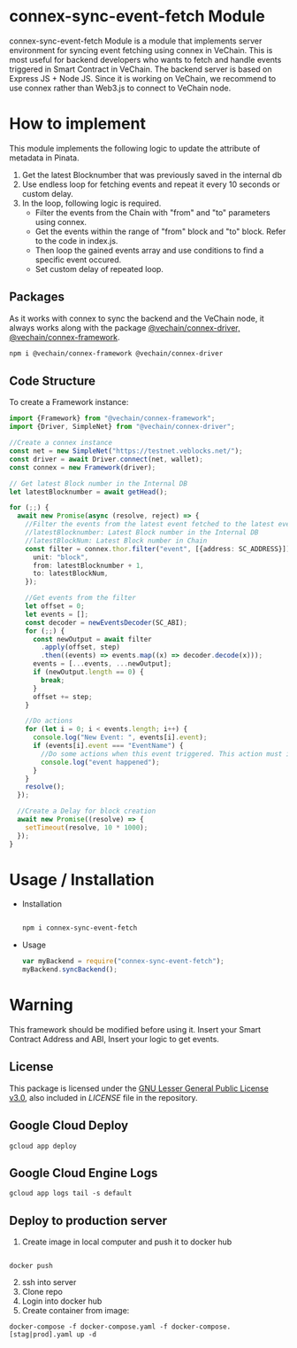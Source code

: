 # connex-sync-event-fetch Module

connex-sync-event-fetch Module is a module that implements server environment for syncing event fetching using connex in VeChain.
This is most useful for backend developers who wants to fetch and handle events triggered in Smart Contract in VeChain.
The backend server is based on Express JS + Node JS.
Since it is working on VeChain, we recommend to use connex rather than Web3.js to connect to VeChain node.

# How to implement

This module implements the following logic to update the attribute of metadata in Pinata.

1. Get the latest Blocknumber that was previously saved in the internal db
2. Use endless loop for fetching events and repeat it every 10 seconds or custom delay.
3. In the loop, following logic is required.
   - Filter the events from the Chain with "from" and "to" parameters using connex.
   - Get the events within the range of "from" block and "to" block. Refer to the code in index.js.
   - Then loop the gained events array and use conditions to find a specific event occured.
   - Set custom delay of repeated loop.

## Packages

As it works with connex to sync the backend and the VeChain node, it always works along with the package [@vechain/connex-driver, @vechain/connex-framework](https://github.com/vechain/connex/tree/master/packages/driver).

```sh
npm i @vechain/connex-framework @vechain/connex-driver
```

## Code Structure

To create a Framework instance:

```typescript
import {Framework} from "@vechain/connex-framework";
import {Driver, SimpleNet} from "@vechain/connex-driver";

//Create a connex instance
const net = new SimpleNet("https://testnet.veblocks.net/");
const driver = await Driver.connect(net, wallet);
const connex = new Framework(driver);

// Get latest Block number in the Internal DB
let latestBlocknumber = await getHead();

for (;;) {
  await new Promise(async (resolve, reject) => {
    //Filter the events from the latest event fetched to the latest event triggered in the chain
    //latestBlocknumber: Latest Block number in the Internal DB
    //latestBlockNum: Latest Block number in Chain
    const filter = connex.thor.filter("event", [{address: SC_ADDRESS}]).range({
      unit: "block",
      from: latestBlocknumber + 1,
      to: latestBlockNum,
    });

    //Get events from the filter
    let offset = 0;
    let events = [];
    const decoder = newEventsDecoder(SC_ABI);
    for (;;) {
      const newOutput = await filter
        .apply(offset, step)
        .then((events) => events.map((x) => decoder.decode(x)));
      events = [...events, ...newOutput];
      if (newOutput.length == 0) {
        break;
      }
      offset += step;
    }

    //Do actions
    for (let i = 0; i < events.length; i++) {
      console.log("New Event: ", events[i].event);
      if (events[i].event === "EventName") {
        //Do some actions when this event triggered. This action must include inserting event into internal DB so that next time you can fetch latest event from DB
        console.log("event happened");
      }
    }
    resolve();
  });

  //Create a Delay for block creation
  await new Promise((resolve) => {
    setTimeout(resolve, 10 * 1000);
  });
}
```

# Usage / Installation

- Installation

  ```sh

  npm i connex-sync-event-fetch

  ```

- Usage

  ```typescript
  var myBackend = require("connex-sync-event-fetch");
  myBackend.syncBackend();
  ```

# Warning

This framework should be modified before using it.
Insert your Smart Contract Address and ABI, Insert your logic to get events.

## License

This package is licensed under the
[GNU Lesser General Public License v3.0](https://www.gnu.org/licenses/lgpl-3.0.html), also included
in _LICENSE_ file in the repository.

## Google Cloud Deploy

```
gcloud app deploy
```

## Google Cloud Engine Logs

```
gcloud app logs tail -s default
```

## Deploy to production server

1. Create image in local computer and push it to docker hub

```

docker push
```

2. ssh into server
1. Clone repo
1. Login into docker hub
1. Create container from image:

```
docker-compose -f docker-compose.yaml -f docker-compose.[stag|prod].yaml up -d
```
